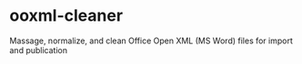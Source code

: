 # ooxml-cleaner
Massage, normalize, and clean Office Open XML (MS Word) files for import and publication
